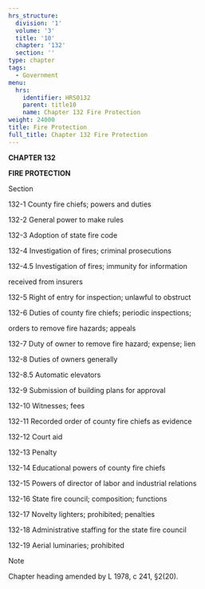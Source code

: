```yaml
---
hrs_structure:
  division: '1'
  volume: '3'
  title: '10'
  chapter: '132'
  section: ''
type: chapter
tags:
  - Government
menu:
  hrs:
    identifier: HRS0132
    parent: title10
    name: Chapter 132 Fire Protection
weight: 24000
title: Fire Protection
full_title: Chapter 132 Fire Protection
---
```

**CHAPTER 132**

**FIRE PROTECTION**

Section

132-1 County fire chiefs; powers and duties

132-2 General power to make rules

132-3 Adoption of state fire code

132-4 Investigation of fires; criminal prosecutions

132-4.5 Investigation of fires; immunity for information

received from insurers

132-5 Right of entry for inspection; unlawful to obstruct

132-6 Duties of county fire chiefs; periodic inspections;

orders to remove fire hazards; appeals

132-7 Duty of owner to remove fire hazard; expense; lien

132-8 Duties of owners generally

132-8.5 Automatic elevators

132-9 Submission of building plans for approval

132-10 Witnesses; fees

132-11 Recorded order of county fire chiefs as evidence

132-12 Court aid

132-13 Penalty

132-14 Educational powers of county fire chiefs

132-15 Powers of director of labor and industrial relations

132-16 State fire council; composition; functions

132-17 Novelty lighters; prohibited; penalties

132-18 Administrative staffing for the state fire council

132-19 Aerial luminaries; prohibited

Note

Chapter heading amended by L 1978, c 241, §2(20).